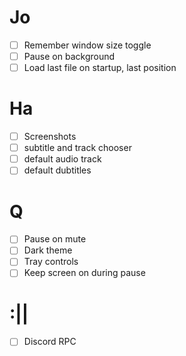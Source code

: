 # Jo

* [ ] Remember window size toggle
* [ ] Pause on background
* [ ] Load last file on startup, last position

# Ha

* [ ] Screenshots
* [ ] subtitle and track chooser
* [ ] default audio track
* [ ] default dubtitles

# Q

* [ ] Pause on mute
* [ ] Dark theme
* [ ] Tray controls
* [ ] Keep screen on during pause

# :||

* [ ] Discord RPC
